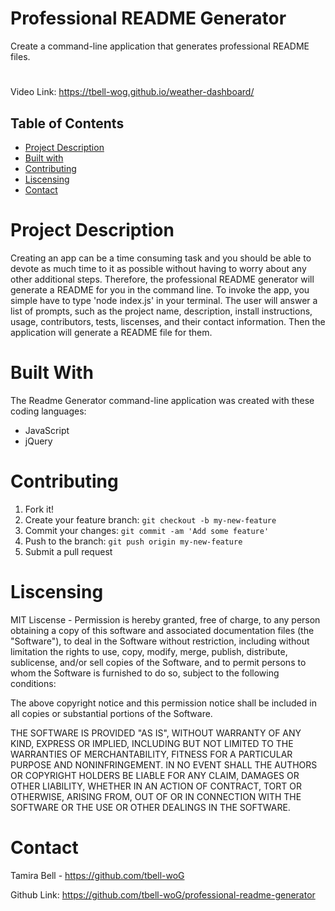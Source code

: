 # Professional README Generator
Create a command-line application that generates professional README files. 
#
Video Link: https://tbell-wog.github.io/weather-dashboard/

## Table of Contents
* [Project Description](#description)
* [Built with](#installation)
* [Contributing](#contributing)
* [Liscensing](#liscensing)
* [Contact](#contact)


# Project Description
Creating an app can be a time consuming task and you should be able to devote as much time to it as possible without having to worry about any other additional steps. Therefore, the professional README generator will generate a README for you in the command line. To invoke the app, you simple have to type 'node index.js' in your terminal. The user will answer a list of prompts, such as the project name, description, install instructions, usage, contributors, tests, liscenses, and their contact information. Then the application will generate a README file for them.

# Built With
The Readme Generator command-line application was created with these coding languages:
* JavaScript
* jQuery

# Contributing
1. Fork it!
2. Create your feature branch: `git checkout -b my-new-feature`
3. Commit your changes: `git commit -am 'Add some feature'`
4. Push to the branch: `git push origin my-new-feature`
5. Submit a pull request

# Liscensing
MIT Liscense - Permission is hereby granted, free of charge, to any person obtaining a copy of this software and associated documentation files (the "Software"), to deal in the Software without restriction, including without limitation the rights to use, copy, modify, merge, publish, distribute, sublicense, and/or sell copies of the Software, and to permit persons to whom the Software is furnished to do so, subject to the following conditions:

The above copyright notice and this permission notice shall be included in all copies or substantial portions of the Software.

THE SOFTWARE IS PROVIDED "AS IS", WITHOUT WARRANTY OF ANY KIND, EXPRESS OR IMPLIED, INCLUDING BUT NOT LIMITED TO THE WARRANTIES OF MERCHANTABILITY, FITNESS FOR A PARTICULAR PURPOSE AND NONINFRINGEMENT. IN NO EVENT SHALL THE AUTHORS OR COPYRIGHT HOLDERS BE LIABLE FOR ANY CLAIM, DAMAGES OR OTHER LIABILITY, WHETHER IN AN ACTION OF CONTRACT, TORT OR OTHERWISE, ARISING FROM, OUT OF OR IN CONNECTION WITH THE SOFTWARE OR THE USE OR OTHER DEALINGS IN THE SOFTWARE.

# Contact

Tamira Bell - https://github.com/tbell-woG

Github Link: https://github.com/tbell-woG/professional-readme-generator